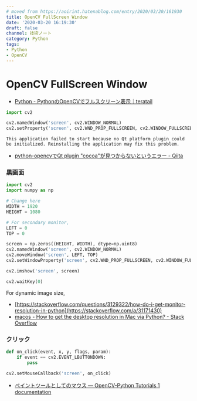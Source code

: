 ```yaml
---
# moved from https://aoirint.hatenablog.com/entry/2020/03/20/161930
title: OpenCV FullScreen Window
date: '2020-03-20 16:19:30'
draft: false
channel: 技術ノート
category: Python
tags:
- Python
- OpenCV
---
```

# OpenCV FullScreen Window

- [Python - PythonのOpenCVでフルスクリーン表示｜teratail](https://teratail.com/questions/105621)

```python
import cv2

cv2.namedWindow('screen', cv2.WINDOW_NORMAL)
cv2.setProperty('screen', cv2.WND_PROP_FULLSCREEN, cv2.WINDOW_FULLSCREEN)
```

```
This application failed to start because no Qt platform plugin could be initialized. Reinstalling the application may fix this problem.
```

- [python-opencvでQt plugin "cocoa"が見つからないというエラー - Qiita](https://qiita.com/jmtsn/items/aa73d837b3a8d4158885)


### 黒画面

```python
import cv2
import numpy as np

# Change here
WIDTH = 1920
HEIGHT = 1080

# For secondary monitor,
LEFT = 0
TOP = 0

screen = np.zeros((HEIGHT, WIDTH), dtype=np.uint8)
cv2.namedWindow('screen', cv2.WINDOW_NORMAL)
cv2.moveWindow('screen', LEFT, TOP)
cv2.setWindowProperty('screen', cv2.WND_PROP_FULLSCREEN, cv2.WINDOW_FULLSCREEN)

cv2.imshow('screen', screen)

cv2.waitKey(0)
```

For dynamic image size,

- [https://stackoverflow.com/questions/3129322/how-do-i-get-monitor-resolution-in-python](https://stackoverflow.com/a/31171430)
- [macos - How to get the desktop resolution in Mac via Python? - Stack Overflow](https://stackoverflow.com/questions/1281397/how-to-get-the-desktop-resolution-in-mac-via-python)

### クリック

```python
def on_click(event, x, y, flags, param):
    if event == cv2.EVENT_LBUTTONDOWN:
        pass

cv2.setMouseCallback('screen', on_click)
```

- [ペイントツールとしてのマウス — OpenCV-Python Tutorials 1 documentation](http://labs.eecs.tottori-u.ac.jp/sd/Member/oyamada/OpenCV/html/py_tutorials/py_gui/py_mouse_handling/py_mouse_handling.html)
